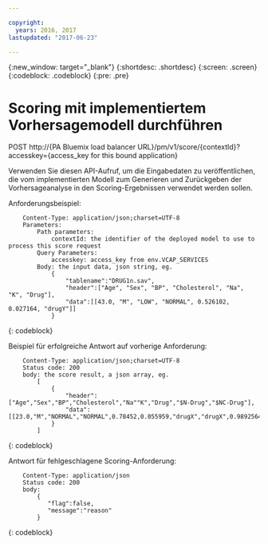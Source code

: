 ```yaml
---

copyright:
  years: 2016, 2017
lastupdated: "2017-06-23"

---
```


{:new_window: target="_blank"}
{:shortdesc: .shortdesc}
{:screen: .screen}
{:codeblock: .codeblock}
{:pre: .pre}

# Scoring mit implementiertem Vorhersagemodell durchführen


POST http://{PA Bluemix load balancer
URL}/pm/v1/score/{contextId}?accesskey={access_key for this bound
application}

Verwenden Sie diesen API-Aufruf, um die Eingabedaten zu veröffentlichen, die vom implementierten Modell zum Generieren und Zurückgeben der Vorhersageanalyse in den Scoring-Ergebnissen verwendet werden sollen.

Anforderungsbeispiel:

```
    Content-Type: application/json;charset=UTF-8
    Parameters:
        Path parameters:
            contextId: the identifier of the deployed model to use to process this score request
        Query Parameters:
            accesskey: access_key from env.VCAP_SERVICES
        Body: the input data, json string, eg.
            {
                "tablename":"DRUG1n.sav",
                "header":["Age", "Sex", "BP", "Cholesterol", "Na", "K", "Drug"],
                "data":[[43.0, "M", "LOW", "NORMAL", 0.526102, 0.027164, "drugY"]]
            }   
```
{: codeblock}

Beispiel für erfolgreiche Antwort auf vorherige Anforderung: 

```
    Content-Type: application/json;charset=UTF-8
    Status code: 200
    body: the score result, a json array, eg.
        [
            {
                "header":["Age","Sex","BP","Cholesterol","Na""K","Drug","$N-Drug","$NC-Drug"],
                "data":[[23.0,"M","NORMAL","NORMAL",0.78452,0.055959,"drugX","drugX",0.9892564426956728]]
            }
        ]
```
{: codeblock}

Antwort für fehlgeschlagene Scoring-Anforderung:

```
    Content-Type: application/json
    Status code: 200
    body:
        {
           "flag":false,
           "message":"reason"
        }  
```
{: codeblock}
